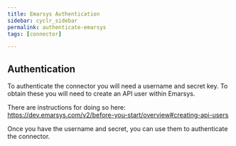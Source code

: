 ```yaml
---
title: Emarsys Authentication
sidebar: cyclr_sidebar
permalink: authenticate-emarsys
tags: [connector]

---
```


## Authentication ##

To authenticate the connector you will need a username and secret key.  To obtain these you will need to create an API user within Emarsys.

There are instructions for doing so here: https://dev.emarsys.com/v2/before-you-start/overview#creating-api-users

Once you have the username and secret, you can use them to authenticate the connector.
